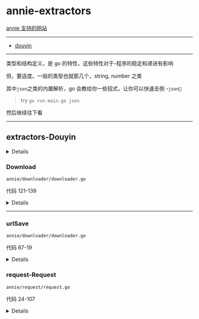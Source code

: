# annie-extractors

[annie 支持的网站](https://github.com/iawia002/annie#supported-sites)

---

- [douyin](#douyin)

---

类型和结构定义，是 go 的特性，这些特性对于-程序的稳定和递进有影响

但，要适度。一般的类型也就那几个，string, number 之类

其中`json`之类的内置解析，go 会教给你一些招式，让你可以快速击倒 -`json🐶`

> try `go run main.go json`

然后继续往下看

---

## extractors-Douyin

<details>

``` go
package extractors

import (
	"encoding/json"

	"github.com/iawia002/annie/downloader"
	"github.com/iawia002/annie/request"
	"github.com/iawia002/annie/utils"
)

// json 数据
type douyinVideoURLData struct {
	URLList []string `json:"url_list"`
}

type douyinVideoData struct {
	PlayAddr     douyinVideoURLData `json:"play_addr"`
	RealPlayAddr string             `json:"real_play_addr"`
}

type douyinData struct {
	Video douyinVideoData `json:"video"`
	Desc  string          `json:"desc"`
}
// 对应下来-就是 这样的数据结构
// {
//     desc:"",
//     video:{
//         play_addr:{
//             url_list:"",
//         }
//         real_play_addr:"",
//     }
// }



// Douyin download function
func Douyin(url string) downloader.VideoData {
	html := request.Get(url) // 从url-获取完整的 <html>..html内容..</html>
    vData := utils.MatchOneOf(html, `var data = \[(.*?)\];`)[1] // 从 html 找出 匹配
    // 所谓的 命令行选项 
    // annie url
    // 就能下载所想要的视频或其他，都是对网页内容的解析 获取真实的下载地址
    // 从而进行下载

	var dataDict douyinData 

	json.Unmarshal([]byte(vData), &dataDict) // 解析从 html:string -> json 获得 的匹配项

    size := request.Size(dataDict.Video.RealPlayAddr, url) 
    // 从 要下载的 网址 head.Content-Length 知道下载的 文件大小

	urlData := downloader.URLData{
		URL:  dataDict.Video.RealPlayAddr,
		Size: size,
		Ext:  "mp4",
	} // 下载器 定义的 数据块
	data := downloader.VideoData{ 
		Site:  "抖音 douyin.com",
		Title: utils.FileName(dataDict.Desc),
		Type:  "video",
		URLs:  []downloader.URLData{urlData}, // 有时候 是 一串视频流
		Size:  size,
    } // 下载器 定义的 视频数据 
    
	data.Download(url) // 开始下载
	return data
}
```

- `json.Unmarshal([]byte(vData), &dataDict)`

> 可以试试 `go run main.go json` [`./examples/t4-json.go`](./examples/t4-json.go) 解析从 string -> json 获得 的匹配项



</details>

### Download

`annie/downloader/downloader.go`

代码 121-139

<details>

``` go
func (data VideoData) Download(refer string) {
	if data.Size == 0 {
		data.calculateTotalSize()
	}
	data.printInfo()
	if config.InfoOnly {
		return
    }
    // pb 是 进度条库
	bar := pb.New64(data.Size).SetUnits(pb.U_BYTES).SetRefreshRate(time.Millisecond * 10)
	bar.ShowSpeed = true
	bar.ShowFinalTime = true
	bar.SetMaxWidth(1000)
	bar.Start()
	if len(data.URLs) == 1 { // 本次的例子只有一个视频流
		// only one fragment
		data.urlSave(data.URLs[0], refer, data.Title, bar)
		bar.Finish()
    }
    // 。。
}
```

- `pb` - [ 可以看看 》》github source](https://github.com/cheggaaa/pb)

> 作为下载状态的进度条

- urlSave

> urlSave( 真实视频网址, 用户输入网址, 视频名, 进度条实例 )
</details>

---

### urlSave

`annie/downloader/downloader.go`

代码 67-19

<details>


``` go
// urlSave save url file
func (data VideoData) urlSave(
	urlData URLData, refer, fileName string, bar *pb.ProgressBar,
) {
	filePath := utils.FilePath(fileName, urlData.Ext, false) // 组合-本地下载路径-文件名
	fileSize := utils.FileSize(filePath) //  文件大小
	// TODO: Live video URLs will not return the size // 直播不会返回大小
	if fileSize == urlData.Size { // 如果相等 自然下载完
		fmt.Printf("%s: file already exists, skipping\n", filePath)
		bar.Add64(fileSize)
		return
	}
	tempFilePath := filePath + ".download"
	tempFileSize := utils.FileSize(tempFilePath)
	headers := map[string]string{
		"Referer": refer, // 用户输入网址
	}
	var file *os.File
    if tempFileSize > 0 { // 还是
        //状态-显示
		// range start from zero
		headers["Range"] = fmt.Sprintf("bytes=%d-", tempFileSize)
		file, _ = os.OpenFile(tempFilePath, os.O_APPEND|os.O_WRONLY, 0644) 
		bar.Add64(tempFileSize)
	} else {
        // 新建文件
		file, _ = os.Create(tempFilePath)
	}

	// close and rename temp file at the end of this function
	// must be done here to avoid the following request error to cause the file can't close properly
	defer func() { 
        // 在结束本函数 时 defer 后面的函数 「注意⚠️是函数运行 不仅仅是定义/声明」 都会运行，所以一般用来关闭 文件 数据库 连接 的关闭工作
		file.Close()
		// must close the file before rename or it will cause `The process cannot access the file because it is being used by another process.` error.
		err := os.Rename(tempFilePath, filePath)
		if err != nil {
			log.Fatal(err)
		}
	}() // <--- 运行

	res := request.Request("GET", urlData.URL, nil, headers)
	if res.StatusCode >= 400 {
        // color 是 颜色库 帮-显示信息-加颜色
		red := color.New(color.FgRed)
		log.Print(urlData.URL)
		log.Fatal(red.Sprintf("HTTP error: %d", res.StatusCode))
	}
	defer res.Body.Close()
    writer := io.MultiWriter(file, bar)
    // go语言中 - 同时输出到文件和控制台(命令行）

    // 请注意，io.Copy从输入读取32kb（最大值）并将它们写入输出，然后重复。 也就是说-一步到位，不用管了
	_, copyErr := io.Copy(writer, res.Body) // res.Body 即是视频流本身 复制给文件 和 进度条
	if copyErr != nil { // 错误
		log.Fatal(fmt.Sprintf("Error while downloading: %s, %s", urlData.URL, copyErr))
	}

```

- `request.Request("GET", urlData.URL, nil, headers)`

> 重中之重, 在这步之后我们就拿到-真实数据和状态了

> Request( 网页请求方式, 真实网址, io.Reader ?? ,请求头)

- `io.MultiWriter(file, bar)` - `io.Copy(writer, res.Body)`

> 你可以试试 `go run main.go pb` 查看[相关代码](./examples/t3-pb.go)

- `color` 颜色库

> [github source ](https://github.com/fatih/color)


</details>


### request-Request

`annie/request/request.go`

代码 24-107

<details>

``` go
// Request base request
func Request(
	method, url string, body io.Reader, headers map[string]string,
) *http.Response {
	transport := &http.Transport{
		DisableCompression:  true,
		TLSHandshakeTimeout: 10 * time.Second,
	}
	if config.Proxy != "" {
    // 添加代理
		var httpProxy, err = netURL.Parse(config.Proxy)
		if err != nil {
			panic(err)
		}
		transport.Proxy = http.ProxyURL(httpProxy)
	}
	if config.Socks5Proxy != "" {
    // socks-代理
		dialer, err := proxy.SOCKS5(
			"tcp",
			config.Socks5Proxy,
			nil,
			&net.Dialer{
				Timeout:   30 * time.Second,
				KeepAlive: 30 * time.Second,
			},
		)
		if err != nil {
			panic(err)
		}
		transport.Dial = dialer.Dial
    }
    // 请求客户端 - 使用 Client.Do请求
	client := &http.Client{
		Timeout:   time.Second * 100,
		Transport: transport,
    }
// 定义好- 网址的请求信息🆕
	req, err := http.NewRequest(method, url, body)
	if err != nil {
		log.Print(url)
		panic(err)
	}
	for k, v := range config.FakeHeaders {
		req.Header.Set(k, v)
	}
	req.Header.Set("Referer", url)
	if config.Cookie != "" {
		var cookie string
		if _, fileErr := os.Stat(config.Cookie); fileErr == nil {
			// Cookie is a file
			data, _ := ioutil.ReadFile(config.Cookie)
			cookie = string(data)
		} else {
			// Just strings
			cookie = config.Cookie
		}
		req.Header.Set("Cookie", cookie)
	}
	for k, v := range headers {
		req.Header.Set(k, v)
	}
	if config.Refer != "" {
		req.Header.Set("Referer", config.Refer)
    }
// ———————— 定义完成✅

    // 使用 Client.Do请求
	res, err := client.Do(req)
	if err != nil {
		log.Print(url)
		panic(err)
    }
    // 调试时-状态显示
	if config.Debug {
		blue := color.New(color.FgBlue)
		fmt.Println()
		blue.Printf("URL:         ")
		fmt.Printf("%s\n", url)
		blue.Printf("Method:      ")
		fmt.Printf("%s\n", method)
		blue.Printf("Headers:     ")
		pretty.Printf("%# v\n", req.Header)
		blue.Printf("Status Code: ")
		if res.StatusCode >= 400 {
			color.Red("%d", res.StatusCode)
		} else {
			color.Green("%d", res.StatusCode)
		}
    }
    // 返回请求结果 
	return res

	    // _, copyErr := io.Copy(writer, res.Body) // res.Body 即是视频流本身 复制给文件 和 进度条
// 上小节的
```


</details>